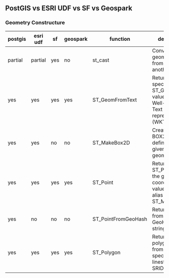 ## PostGIS vs ESRI UDF vs SF vs Geospark

### Geometry Constructure

postgis|esri udf|sf|geospark|function| definition
---|---|---|---|---|---
partial|partial|yes|no|st_cast| Convert the geometry type from one to another
yes|yes|yes|yes|ST_GeomFromText | Return a specified ST_Geometry value from Well-Known Text representation (WKT).
yes|yes|no|no|ST_MakeBox2D | Creates a BOX2D defined by the given point geometries.
yes|yes|yes|yes|ST_Point | Returns an ST_Point with the given coordinate values. OGC alias for ST_MakePoint.
yes|no|no|no|ST_PointFromGeoHash | Return a point from a GeoHash string.
yes|yes|yes|yes|ST_Polygon | Returns a polygon built from the specified linestring and SRID.
